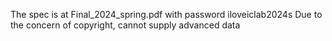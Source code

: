 The spec is at Final_2024_spring.pdf with password iloveiclab2024s
Due to the concern of copyright, cannot supply advanced data
